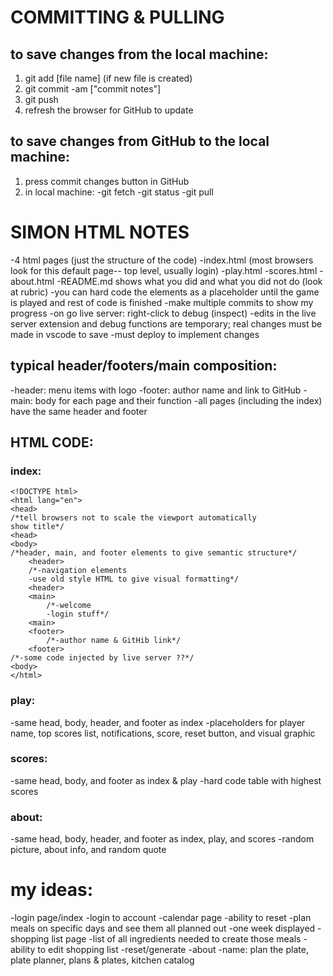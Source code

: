 # COMMITTING & PULLING
## to save changes from the local machine:
1. git add [file name] (if new file is created)	
2. git commit -am ["commit notes"]
3. git push
4. refresh the browser for GitHub to update
## to save changes from GitHub to the local machine:
1. press commit changes button in GitHub
2. in local machine:
-git fetch
-git status
-git pull

# SIMON HTML NOTES
-4 html pages (just the structure of the code)
-index.html (most browsers look for this default page-- top level, usually login)
-play.html
-scores.html
-about.html
-README.md shows what you did and what you did not do (look at rubric)
-you can hard code the elements as a placeholder until the game is played and rest of code is finished
-make multiple commits to show my progress
-on go live server: right-click to debug (inspect)
-edits in the live server extension and debug functions are temporary; real changes must be made in vscode to save
-must deploy to implement changes

## typical header/footers/main composition:
-header: menu items with logo
-footer: author name and link to GitHub
-main: body for each page and their function
-all pages (including the index) have the same header and footer

## HTML CODE:
### index:
```
<!DOCTYPE html>
<html lang="en">
<head>
/*tell browsers not to scale the viewport automatically
show title*/
<head>
<body>
/*header, main, and footer elements to give semantic structure*/
	<header>
	/*-navigation elements
	-use old style HTML to give visual formatting*/
	<header>
	<main>
		/*-welcome
		-login stuff*/
	<main>
	<footer>
		/*-author name & GitHib link*/
	<footer>
/*-some code injected by live server ??*/
<body>
</html>
```
### play:
-same head, body, header, and footer as index
-placeholders for player name, top scores list, notifications, score, reset button, and visual graphic
### scores:
-same head, body, and footer as index & play
-hard code table with highest scores
### about:
-same head, body, header, and footer as index, play, and scores
-random picture, about info, and random quote

# my ideas:
-login page/index
	-login to account
-calendar page
	-ability to reset
	-plan meals on specific days and see them all planned out
	-one week displayed
-shopping list page
	-list of all ingredients needed to create those meals
	-ability to edit shopping list
	-reset/generate
-about
-name: plan the plate, plate planner, plans & plates, kitchen catalog
